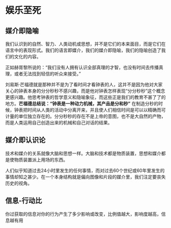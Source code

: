 # 娱乐至死

## 媒介即隐喻

我们认识到的自然、智力、人类动机或思想，并不是它们的本来面目，而是它们在语言中的表现形式。我们的语言即媒介，我们的媒介即隐喻，我们的隐喻创造了我们的文化的内容。

正如赫胥黎所说的：“我们没有人拥有认识全部真理的才智，也没有时间去传播真理，或者无法找到轻信的听众来接受。”

刘易斯·芒福德就是那种并不是为了看时间才看钟表的人，这并不是因为他对大家关心的钟表本身的分分秒秒不感兴趣，而是他对钟表怎样表现“分分秒秒”这个概念更感兴趣。他思考钟表的哲学意义和隐喻象征，而这些正是我们的教育不甚了了的地方。**芒福德总结说：“钟表是一种动力机械，其产品是分和秒”** 在制造分秒的时候，钟表把时间从人类的活动中分离开来，并且使人们相信时间是可以以精确而可计量的单位独立存在的。分分秒秒的存在不是上帝的意图，也不是大自然的产物，而是人类运用自己创造出来的机械和自己对话的结果。


## 媒介即认识论

技术和媒介的关系就像大脑和思想一样。大脑和技术都是物质装置，思想和媒介都是使物质装置派上用场的东西。

人们似乎知道过去24小时里发生的任何事情，而对过去60个世纪或60年里发生的事情却知之甚少。在一个本身结构就是偏向图像和片段的媒介里，我们注定要丧失历史的视角。


## 信息-行动比
你过获取的信息对你的行为产生了多少影响或改变，比例值越大，影响度越高，信息越有用
